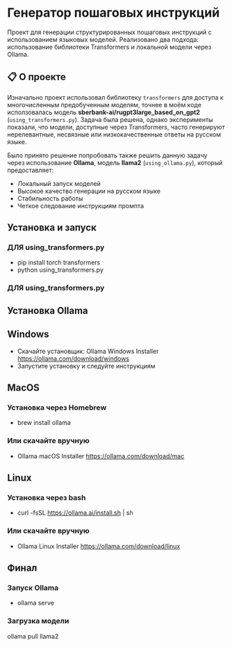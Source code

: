 # Генератор пошаговых инструкций

Проект для генерации структурированных пошаговых инструкций с использованием языковых моделей. 
Реализовано два подхода: использование библиотеки Transformers и локальной модели через Ollama.

## 📋 О проекте

Изначально проект использовал библиотеку `transformers` для доступа к многочисленным предобученным моделям, точнее в моём коде исползовалась модель **sberbank-ai/rugpt3large_based_on_gpt2**  (`using_transformers.py`). Задача была решена, однако эксперименты показали, что модели, доступные через Transformers, часто генерируют нерелевантные, несвязные или низкокачественные ответы на русском языке.

Было принято решение попробовать также решить данную задачу через использование **Ollama**, модель **llama2** (`using_ollama.py`), который предоставляет:
- Локальный запуск моделей
- Высокое качество генерации на русском языке
- Стабильность работы
- Четкое следование инструкциям промпта

## Установка и запуск

### ДЛЯ using_transformers.py
- pip install torch transformers
- python using_transformers.py

### ДЛЯ using_transformers.py

## Установка Ollama

## Windows
- Скачайте установщик: Ollama Windows Installer https://ollama.com/download/windows
- Запустите установку и следуйте инструкциям

## MacOS
### Установка через Homebrew
- brew install ollama
### Или скачайте вручную
- Ollama macOS Installer https://ollama.com/download/mac

## Linux
### Установка через bash
- curl -fsSL https://ollama.ai/install.sh | sh
### Или скачайте вручную
- Ollama Linux Installer https://ollama.com/download/linux


## Финал
### Запуск Ollama
- ollama serve
### Загрузка модели
ollama pull llama2
